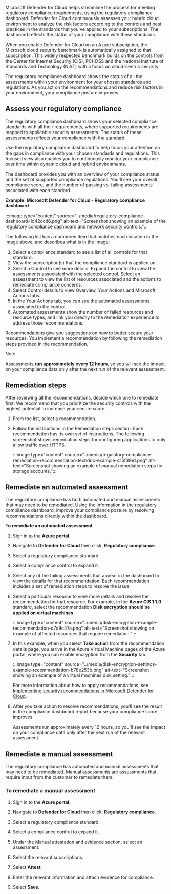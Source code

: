 Microsoft Defender for Cloud helps streamline the process for meeting regulatory compliance requirements, using the regulatory compliance dashboard. Defender for Cloud continuously assesses your hybrid cloud environment to analyze the risk factors according to the controls and best practices in the standards that you've applied to your subscriptions. The dashboard reflects the status of your compliance with these standards.

When you enable Defender for Cloud on an Azure subscription, the Microsoft cloud security benchmark is automatically assigned to that subscription. This widely respected benchmark builds on the controls from the Center for Internet Security (CIS), PCI-DSS and the National Institute of Standards and Technology (NIST) with a focus on cloud-centric security.<br>

The regulatory compliance dashboard shows the status of all the assessments within your environment for your chosen standards and regulations. As you act on the recommendations and reduce risk factors in your environment, your compliance posture improves.<br>

## Assess your regulatory compliance<br>

The regulatory compliance dashboard shows your selected compliance standards with all their requirements, where supported requirements are mapped to applicable security assessments. The status of these assessments reflects your compliance with the standard.

Use the regulatory compliance dashboard to help focus your attention on the gaps in compliance with your chosen standards and regulations. This focused view also enables you to continuously monitor your compliance over time within dynamic cloud and hybrid environments.

The dashboard provides you with an overview of your compliance status and the set of supported compliance regulations. You'll see your overall compliance score, and the number of passing vs. failing assessments associated with each standard.

**Example: Microsoft Defender for Cloud - Regulatory compliance dashboard** 

:::image type="content" source="../media/regulatory-compliance-dashboard-1d42ccd6.png" alt-text="Screenshot showing an example of the regulatory compliance dashboard and network security controls.":::


The following list has a numbered item that matches each location in the image above, and describes what is in the image:

1.  Select a compliance standard to see a list of all controls for that standard.<br>
2.  View the subscription(s) that the compliance standard is applied on.
3.  Select a Control to see more details. Expand the control to view the assessments associated with the selected control. Select an assessment to view the list of resources associated and the actions to remediate compliance concerns.
4.  Select Control details to view Overview, Your Actions and Microsoft Actions tabs.
5.  In the Your Actions tab, you can see the automated assessments associated to the control.
6.  Automated assessments show the number of failed resources and resource types, and link you directly to the remediation experience to address those recommendations.

Recommendations give you suggestions on how to better secure your resources. You implement a recommendation by following the remediation steps provided in the recommendation.

> [!NOTE]
> Assessments **run approximately every 12 hours**, so you will see the impact on your compliance data only after the next run of the relevant assessment.

## Remediation steps

After reviewing all the recommendations, decide which one to remediate first. We recommend that you prioritize the security controls with the highest potential to increase your secure score.

1. From the list, select a recommendation.

2. Follow the instructions in the Remediation steps section. Each recommendation has its own set of instructions. The following screenshot shows remediation steps for configuring applications to only allow traffic over HTTPS.

    :::image type="content" source="../media/regulatory-compliance-remediation-recommendation-techdoc-example-415f39e1.png" alt-text="Screenshot showing an example of manual remediation steps for storage accounts.":::


## Remediate an automated assessment

The regulatory compliance has both automated and manual assessments that may need to be remediated. Using the information in the regulatory compliance dashboard, improve your compliance posture by resolving recommendations directly within the dashboard.

**To remediate an automated assessment**<br>

1.  Sign in to the **Azure portal**.<br>
2.  Navigate to **Defender for Cloud** then click, **Regulatory compliance**.<br>
3.  Select a regulatory compliance standard.<br>
4.  Select a compliance control to expand it.<br>
5.  Select any of the failing assessments that appear in the dashboard to view the details for that recommendation. Each recommendation includes a set of remediation steps to resolve the issue.<br>
6.  Select a particular resource to view more details and resolve the recommendation for that resource. For example, in the **Azure CIS 1.1.0** standard, select the recommendation **Disk encryption should be applied on virtual machines**.
    
    :::image type="content" source="../media/disk-encryption-example-recommendation-d7d9c47a.png" alt-text="Screenshot showing an example of affected resources that require remediation.":::
    
7.  In this example, when you select **Take action** from the recommendation details page, you arrive in the Azure Virtual Machine pages of the Azure portal, where you can enable encryption from the **Security** tab:
    
    :::image type="content" source="../media/disk-encryption-settings-example-recommendation-b78e253b.png" alt-text="Screenshot showing an example of a virtual machines disk setting.":::
    
    
    For more information about how to apply recommendations, see [Implementing security recommendations in Microsoft Defender for Cloud](/azure/defender-for-cloud/review-security-recommendations).
8.  After you take action to resolve recommendations, you'll see the result in the compliance dashboard report because your compliance score improves.
    
    Assessments run approximately every 12 hours, so you'll see the impact on your compliance data only after the next run of the relevant assessment.

## Remediate a manual assessment

The regulatory compliance has automated and manual assessments that may need to be remediated. Manual assessments are assessments that require input from the customer to remediate them.

### To remediate a manual assessment<br>

1. Sign in to the **Azure portal**.<br>

2. Navigate to **Defender for Cloud** then click, **Regulatory compliance**.<br>

3. Select a regulatory compliance standard.<br>

4. Select a compliance control to expand it.<br>

5. Under the Manual attestation and evidence section, select an assessment.<br>

6. Select the relevant subscriptions.<br>

7. Select **Attest**.<br>

8. Enter the relevant information and attach evidence for compliance.<br>

9. Select **Save**.<br>
